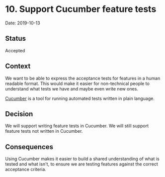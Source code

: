 # 10. Support Cucumber feature tests

Date: 2019-10-13

## Status

Accepted

## Context

We want to be able to express the acceptance tests for features in a human
readable format. This would make it easier for non-technical people to
understand what tests we have and maybe even write new ones.

[Cucumber](https://cucumber.io/) is a tool for running automated tests written
in plain language.

## Decision

We will support writing feature tests in Cucumber. We will still support feature
tests not written in Cucumber.

## Consequences

Using Cucumber makes it easier to build a shared understanding of what is tested
and what isn't, to ensure we are testing features against the correct acceptance
criteria.

